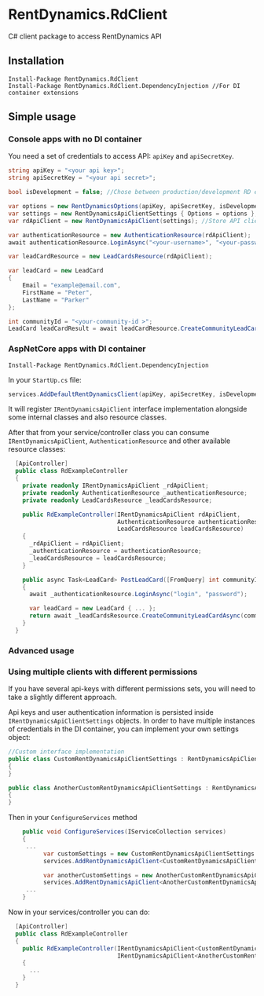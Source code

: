 # RentDynamics.RdClient
C# client package to access RentDynamics API

## Installation

```
Install-Package RentDynamics.RdClient
Install-Package RentDynamics.RdClient.DependencyInjection //For DI container extensions
```

## Simple usage

### Console apps with no DI container
You need a set of credentials to access API: `apiKey` and `apiSecretKey`.

```c#
string apiKey = "<your api key>";
string apiSecretKey = "<your api secret>";

bool isDevelopment = false; //Chose between production/development RD environment

var options = new RentDynamicsOptions(apiKey, apiSecretKey, isDevelopment: isDevelopment);
var settings = new RentDynamicsApiClientSettings { Options = options };
var rdApiClient = new RentDynamicsApiClient(settings); //Store API client somewhere in a `static` field and reuse it for single-user scenarios

var authenticationResource = new AuthenticationResource(rdApiClient);
await authenticationResource.LoginAsync("<your-username>", "<your-password>");

var leadCardResource = new LeadCardsResource(rdApiClient);

var leadCard = new LeadCard
{
    Email = "example@email.com",
    FirstName = "Peter",
    LastName = "Parker"
};

int communityId = "<your-community-id >";
LeadCard leadCardResult = await leadCardResource.CreateCommunityLeadCardAsync(communityId, leadCard);
```

### AspNetCore apps with DI container
```
Install-Package RentDynamics.RdClient.DependencyInjection
```

In your `StartUp.cs` file:

```c#
services.AddDefaultRentDynamicsClient(apiKey, apiSecretKey, isDevelopment: false);
```

It will register `IRentDynamicsApiClient` interface implementation alongside some internal classes and also resource classes.

After that from your service/controller class you can consume `IRentDynamicsApiClient`, `AuthenticationResource` and other available resource classes:

```c#
  [ApiController]
  public class RdExampleController
  {
    private readonly IRentDynamicsApiClient _rdApiClient;
    private readonly AuthenticationResource _authenticationResource;
    private readonly LeadCardsResource _leadCardsResource;

    public RdExampleController(IRentDynamicsApiClient rdApiClient,
                               AuthenticationResource authenticationResource,
                               LeadCardsResource leadCardsResource)
    {
      _rdApiClient = rdApiClient;
      _authenticationResource = authenticationResource;
      _leadCardsResource = leadCardsResource;
    }

    public async Task<LeadCard> PostLeadCard([FromQuery] int communityId, [FromBody] object input)
    {
      await _authenticationResource.LoginAsync("login", "password");

      var leadCard = new LeadCard { ... };
      return await _leadCardsResource.CreateCommunityLeadCardAsync(communityId, leadCard);
    }
  }
```

### Advanced usage

### Using multiple clients with different permissions
If you have several api-keys with different permissions sets, you will need to take a slightly different approach.

Api keys and user authentication information is persisted inside `IRentDynamicsApiClientSettings` objects. In order to have multiple instances of credentials in the DI container, you can implement your own settings object:
```c#
//Custom interface implementation
public class CustomRentDynamicsApiClientSettings : RentDynamicsApiClientSettings
{
}

public class AnotherCustomRentDynamicsApiClientSettings : RentDynamicsApiClientSettings
{
}
```

Then in your `ConfigureServices` method
```c#
    public void ConfigureServices(IServiceCollection services)
    {
     ...
          var customSettings = new CustomRentDynamicsApiClientSettings { Options = new RentDynamicsOptions("<your-api-key>", "<your-api-secret-key>", isDevelopment: true) };
          services.AddRentDynamicsApiClient<CustomRentDynamicsApiClientSettings>(customSettings);

          var anotherCustomSettings = new AnotherCustomRentDynamicsApiClientSettings { Options = new RentDynamicsOptions("<your-another-api-key>", "<your-another-api-secret-key>", isDevelopment: true) };
          services.AddRentDynamicsApiClient<AnotherCustomRentDynamicsApiClientSettings>(anotherCustomSettings);
     ...
    }
```

Now in your services/controller you can do:

```c#
  [ApiController]
  public class RdExampleController
  {
    public RdExampleController(IRentDynamicsApiClient<CustomRentDynamicsApiClientSettings> customRdApiClient,
                               IRentDynamicsApiClient<AnotherCustomRentDynamicsApiClientSettings> anotherCustomRdApiClient)
    {
      ...
    }
  }
```





 

